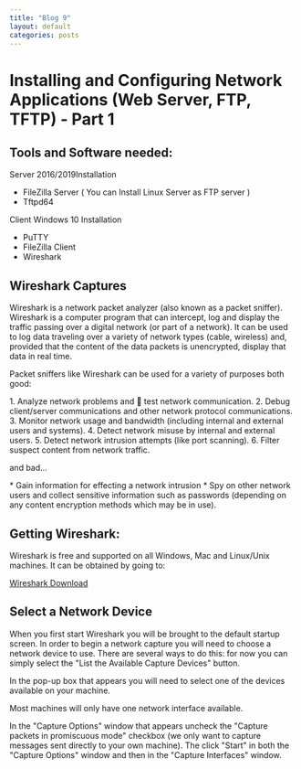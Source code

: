 ```yaml
---
title: "Blog 9"
layout: default
categories: posts
---
```


<h1> Installing and Configuring Network Applications (Web Server, FTP, TFTP) - Part 1 </h1>
<h2> Tools and Software needed: </h2>
<p> Server 2016/2019Installation </p>

*  FileZilla Server ( You can Install Linux Server as FTP server )
*  Tftpd64

<p> Client Windows 10 Installation </p>

*  PuTTY
*  FileZilla Client
*  Wireshark

<h2> Wireshark Captures </h2>

<p> Wireshark is a network packet analyzer (also known as a packet sniffer). Wireshark is a computer
program that can intercept, log and display the traffic passing over a digital network (or part of a
network). It can be used to log data traveling over a variety of network types (cable, wireless) and,
provided that the content of the data packets is unencrypted, display that data in real time. </p>

<p> Packet sniffers like Wireshark can be used for a variety of purposes both good: </p>
1.  Analyze network problems and  test network communication.
2.  Debug client/server communications and other network protocol communications.
3.  Monitor network usage and bandwidth (including internal and external users and systems).
4.  Detect network misuse by internal and external users.
5.  Detect network intrusion attempts (like port scanning).
6.  Filter suspect content from network traffic.
<p> and bad... </p>
* Gain information for effecting a network intrusion
* Spy on other network users and collect sensitive information such as passwords (depending on any content encryption methods which may be in use).

<h2> Getting Wireshark: </h2>
<p> Wireshark is free and supported on all Windows, Mac and Linux/Unix machines. It can be obtained by
going to: </p>
<a href="http://www.wireshark.org/download.html">Wireshark Download</a>

<h2>  Select a Network Device </h2>
<p> When you first start Wireshark you will be brought to the default startup screen. In order to begin a
network capture you will need to choose a network device to use. There are several ways to do this: for
now you can simply select the "List the Available Capture Devices" button.</p>

<p> In the pop-up box that appears you will need to select one of the devices available on your machine. </p>
<p> Most machines will only have one network interface available. </p>
<p> In the "Capture Options" window that appears uncheck the "Capture packets in promiscuous mode"
checkbox (we only want to capture messages sent directly to your own machine). The click "Start" in
both the "Capture Options" window and then in the "Capture Interfaces" window. </p>

